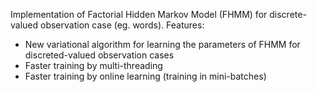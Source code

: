 Implementation of Factorial Hidden Markov Model (FHMM) for discrete-valued observation case (eg. words).
Features:
* New variational algorithm for learning the parameters of FHMM for discreted-valued observation cases
* Faster training by multi-threading
* Faster training by online learning (training in mini-batches)

